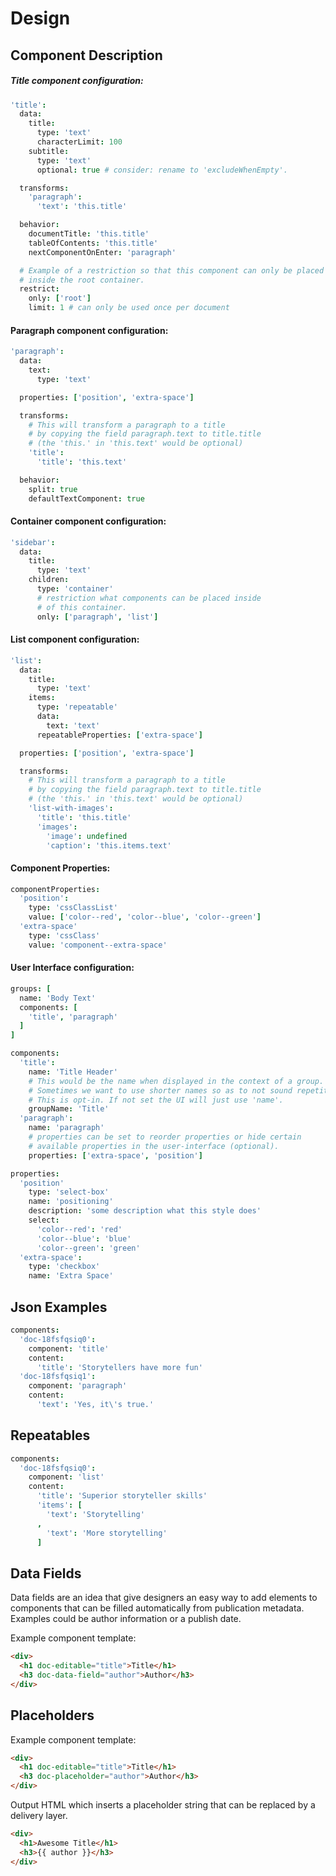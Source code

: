 
# Design

## Component Description

##### Title component configuration:

```coffee
'title':
  data:
    title: 
      type: 'text'
      characterLimit: 100
    subtitle:
      type: 'text'
      optional: true # consider: rename to 'excludeWhenEmpty'.

  transforms:
    'paragraph':
      'text': 'this.title'

  behavior: 
    documentTitle: 'this.title'
    tableOfContents: 'this.title'
    nextComponentOnEnter: 'paragraph'

  # Example of a restriction so that this component can only be placed
  # inside the root container.
  restrict:
    only: ['root']
    limit: 1 # can only be used once per document
```

#### Paragraph component configuration:

```coffee
'paragraph': 
  data:
    text: 
      type: 'text'

  properties: ['position', 'extra-space']

  transforms:
    # This will transform a paragraph to a title
    # by copying the field paragraph.text to title.title
    # (the 'this.' in 'this.text' would be optional)
    'title':
      'title': 'this.text'

  behavior:
    split: true
    defaultTextComponent: true
```

#### Container component configuration:

```coffee
'sidebar': 
  data:
    title: 
      type: 'text'
    children: 
      type: 'container'
      # restriction what components can be placed inside 
      # of this container.
      only: ['paragraph', 'list']
```

#### List component configuration:

```coffee
'list': 
  data:
    title: 
      type: 'text'
    items: 
      type: 'repeatable'
      data:
        text: 'text'
      repeatableProperties: ['extra-space']

  properties: ['position', 'extra-space']

  transforms:
    # This will transform a paragraph to a title
    # by copying the field paragraph.text to title.title
    # (the 'this.' in 'this.text' would be optional)
    'list-with-images':
      'title': 'this.title'
      'images':
        'image': undefined
        'caption': 'this.items.text'
```

#### Component Properties:

```coffee
componentProperties:
  'position':
    type: 'cssClassList'
    value: ['color--red', 'color--blue', 'color--green']
  'extra-space'
    type: 'cssClass'
    value: 'component--extra-space'
```

#### User Interface configuration:

```coffee
groups: [
  name: 'Body Text'
  components: [
    'title', 'paragraph'
  ]
]

components: 
  'title': 
    name: 'Title Header'
    # This would be the name when displayed in the context of a group.
    # Sometimes we want to use shorter names so as to not sound repetitive.
    # This is opt-in. If not set the UI will just use 'name'.
    groupName: 'Title'
  'paragraph':
    name: 'paragraph'
    # properties can be set to reorder properties or hide certain 
    # available properties in the user-interface (optional).
    properties: ['extra-space', 'position']

properties:
  'position'
    type: 'select-box'
    name: 'positioning'
    description: 'some description what this style does'
    select:
      'color--red': 'red'
      'color--blue': 'blue'
      'color--green': 'green'
  'extra-space':
    type: 'checkbox'
    name: 'Extra Space'
```


## Json Examples

```coffee
components:
  'doc-18fsfqsiq0':
    component: 'title'
    content:
      'title': 'Storytellers have more fun'
  'doc-18fsfqsiq1':
    component: 'paragraph'
    content:
      'text': 'Yes, it\'s true.'
```


## Repeatables

```coffee
components:
  'doc-18fsfqsiq0':
    component: 'list'
    content:
      'title': 'Superior storyteller skills'
      'items': [
        'text': 'Storytelling' 
      ,
        'text': 'More storytelling'
      ]
```


## Data Fields

Data fields are an idea that give designers an easy way to add elements to components that can be filled automatically from publication metadata. Examples could be author information or a publish date.

Example component template:

```html
<div>
  <h1 doc-editable="title">Title</h1>
  <h3 doc-data-field="author">Author</h3>
</div>
```


## Placeholders

Example component template:

```html
<div>
  <h1 doc-editable="title">Title</h1>
  <h3 doc-placeholder="author">Author</h3>
</div>
```

Output HTML which inserts a placeholder string that can be replaced by a delivery layer.

```html
<div>
  <h1>Awesome Title</h1>
  <h3>{{ author }}</h3>
</div>
```
